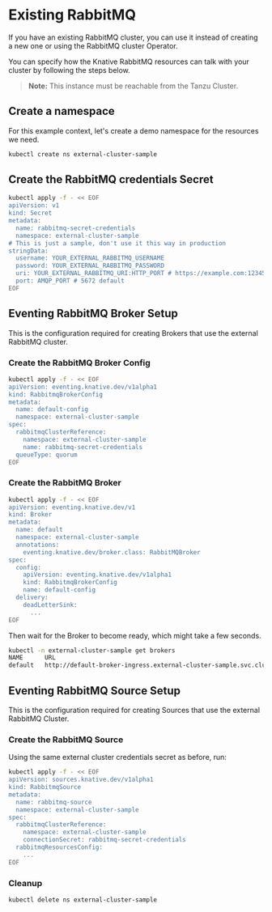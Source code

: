 # Existing RabbitMQ

If you have an existing RabbitMQ cluster, you can use it instead of creating a
new one or using the RabbitMQ cluster Operator.

You can specify how the Knative RabbitMQ resources can talk with your cluster by following the steps below.

> **Note:** This instance must be reachable from the Tanzu Cluster.

## Create a namespace

For this example context, let's create a demo namespace for the resources we need.

```sh
kubectl create ns external-cluster-sample
```

## Create the RabbitMQ credentials Secret

```sh
kubectl apply -f - << EOF
apiVersion: v1
kind: Secret
metadata:
  name: rabbitmq-secret-credentials
  namespace: external-cluster-sample
# This is just a sample, don't use it this way in production
stringData:
  username: YOUR_EXTERNAL_RABBITMQ_USERNAME
  password: YOUR_EXTERNAL_RABBITMQ_PASSWORD
  uri: YOUR_EXTERNAL_RABBITMQ_URI:HTTP_PORT # https://example.com:12345, example.com:12345, rabbitmqc.namespace:15672
  port: AMQP_PORT # 5672 default
EOF
```

## Eventing RabbitMQ Broker Setup

This is the configuration required for creating Brokers that use the external RabbitMQ cluster.

### Create the RabbitMQ Broker Config

```sh
kubectl apply -f - << EOF
apiVersion: eventing.knative.dev/v1alpha1
kind: RabbitmqBrokerConfig
metadata:
  name: default-config
  namespace: external-cluster-sample
spec:
  rabbitmqClusterReference:
    namespace: external-cluster-sample
    name: rabbitmq-secret-credentials
  queueType: quorum
EOF
```

### Create the RabbitMQ Broker

```sh
kubectl apply -f - << EOF
apiVersion: eventing.knative.dev/v1
kind: Broker
metadata:
  name: default
  namespace: external-cluster-sample
  annotations:
    eventing.knative.dev/broker.class: RabbitMQBroker
spec:
  config:
    apiVersion: eventing.knative.dev/v1alpha1
    kind: RabbitmqBrokerConfig
    name: default-config
  delivery:
    deadLetterSink:
      ...
EOF
```

Then wait for the Broker to become ready, which might take a few seconds.

```sh
kubectl -n external-cluster-sample get brokers
NAME      URL                                                                   AGE     READY   REASON
default   http://default-broker-ingress.external-cluster-sample.svc.cluster.local   2m39s   True
```

## Eventing RabbitMQ Source Setup

This is the configuration required for creating Sources that use the external RabbitMQ Cluster.

### Create the RabbitMQ Source

Using the same external cluster credentials secret as before, run:

```sh
kubectl apply -f - << EOF
apiVersion: sources.knative.dev/v1alpha1
kind: RabbitmqSource
metadata:
  name: rabbitmq-source
  namespace: external-cluster-sample
spec:
  rabbitmqClusterReference:
    namespace: external-cluster-sample
    connectionSecret: rabbitmq-secret-credentials
  rabbitmqResourcesConfig:
    ...
EOF
```

### Cleanup

```sh
kubectl delete ns external-cluster-sample
```

